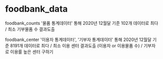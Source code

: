# foodbank_data
foodbank_counts
'물품 통계데이터' 통해 2020년 12월달 기준 102개 데이터로 최다 / 최소 기부물품 수 결과도출

foodbank_center
'이용자 통계데이터', '기부자 통계데이터' 통해 2020년 12월달 기준 8191개 데이터로 최다 / 최소 이용 센터 결과도출
(이용자 or 이용물품 수) / 기부자로 이용률 높은 센터 구하기
